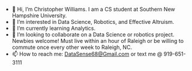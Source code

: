 - 👋 Hi, I’m Christopher Williams. I am a CS student at Southern New Hampshire University.
- 👀 I’m interested in Data Science, Robotics, and Effective Altruism.
- 🌱 I’m currently learning Analytics.
- 💞️ I’m looking to collaborate on a Data Science or robotics project. Newbies welcome! Must live within an hour of Raleigh or be willing to commute once every other week to Raleigh, NC.
- 📫 How to reach me:  DataSense68@Gmail.com or text me @ 919-651-3111

<!---
encore488/encore488 is a ✨ special ✨ repository because its `README.md` (this file) appears on your GitHub profile.
You can click the Preview link to take a look at your changes.
--->
